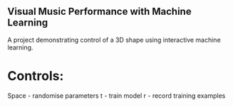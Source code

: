 ## Visual Music Performance with Machine Learning ##

A project demonstrating control of a 3D shape using interactive machine learning.

# Controls:

Space - randomise parameters
t - train model
r - record training examples
